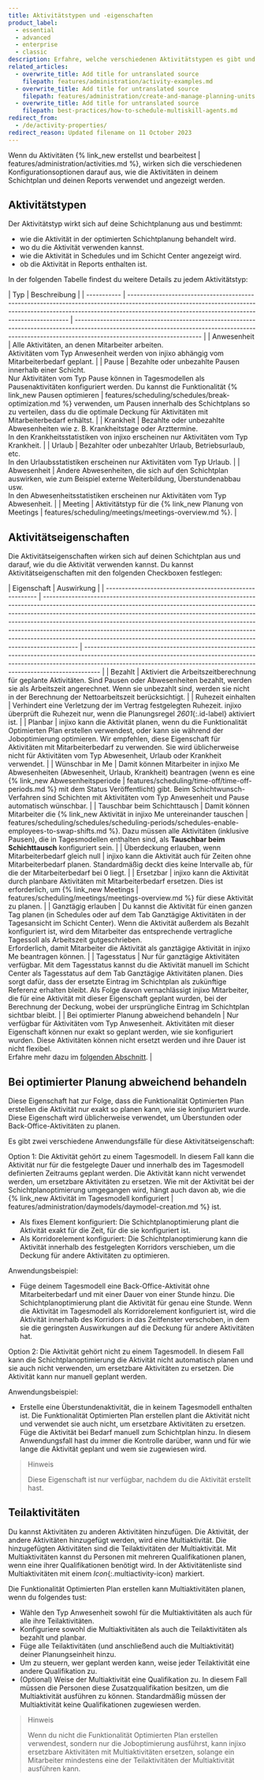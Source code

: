 ```yaml
---
title: Aktivitätstypen und -eigenschaften
product_label:
  - essential
  - advanced
  - enterprise
  - classic
description: Erfahre, welche verschiedenen Aktivitätstypen es gibt und welchen Zweck die einzelnen Konfigurationsoptionen für Aktivitäten haben.
related_articles:
  - overwrite_title: Add title for untranslated source
    filepath: features/administration/activity-examples.md
  - overwrite_title: Add title for untranslated source
    filepath: features/administration/create-and-manage-planning-units.md
  - overwrite_title: Add title for untranslated source
    filepath: best-practices/how-to-schedule-multiskill-agents.md
redirect_from:
  - /de/activity-properties/
redirect_reason: Updated filename on 11 October 2023
---
```


Wenn du Aktivitäten {% link_new erstellst und bearbeitest | features/administration/activities.md %}, wirken sich die verschiedenen Konfigurationsoptionen darauf aus, wie die Aktivitäten in deinem Schichtplan und deinen Reports verwendet und angezeigt werden.

## Aktivitätstypen

Der Aktivitätstyp wirkt sich auf deine Schichtplanung aus und bestimmt:

- wie die Aktivität in der optimierten Schichtplanung behandelt wird.
- wo du die Aktivität verwenden kannst.
- wie die Aktivität in Schedules und im Schicht Center angezeigt wird.
- ob die Aktivität in Reports enthalten ist. <!-- illness, absences, vacation -->

In der folgenden Tabelle findest du weitere Details zu jedem Aktivitätstyp:

| Typ         | Beschreibung                                                                                                                                                                                                            |
| ----------- | ----------------------------------------------------------------------------------------------------------------------------------------------------------------------------------------------------------------------- | ---------------------------------------------------------------------------------------------------------------------------------------------------------------------------------------------------- |
| Anwesenheit | Alle Aktivitäten, an denen Mitarbeiter arbeiten.<br>Aktivitäten vom Typ Anwesenheit werden von injixo abhängig vom Mitarbeiterbedarf geplant.                                                                           |
| Pause       | Bezahlte oder unbezahlte Pausen innerhalb einer Schicht.<br>Nur Aktivitäten vom Typ Pause können in Tagesmodellen als Pausenaktivitäten konfiguriert werden. Du kannst die Funktionalität {% link_new Pausen optimieren | features/scheduling/schedules/break-optimization.md %} verwenden, um Pausen innerhalb des Schichtplans so zu verteilen, dass du die optimale Deckung für Aktivitäten mit Mitarbeiterbedarf erhältst. |
| Krankheit   | Bezahlte oder unbezahlte Abwesenheiten wie z.&nbsp;B. Krankheitstage oder Arzttermine.<br>In den Krankheitsstatistiken von injixo erscheinen nur Aktivitäten vom Typ Krankheit.                                         |
| Urlaub      | Bezahlter oder unbezahlter Urlaub, Betriebsurlaub, etc.<br> In den Urlaubsstatistiken erscheinen nur Aktivitäten vom Typ Urlaub.                                                                                        |
| Abwesenheit | Andere Abwesenheiten, die sich auf den Schichtplan auswirken, wie zum Beispiel externe Weiterbildung, Überstundenabbau usw.<br>In den Abwesenheitsstatistiken erscheinen nur Aktivitäten vom Typ Abwesenheit.           |
| Meeting     | Aktivitätstyp für die {% link_new Planung von Meetings                                                                                                                                                                  | features/scheduling/meetings/meetings-overview.md %}.                                                                                                                                                |

## Aktivitätseigenschaften

Die Aktivitätseigenschaften wirken sich auf deinen Schichtplan aus und darauf, wie du die Aktivität verwenden kannst.
Du kannst Aktivitätseigenschaften mit den folgenden Checkboxen festlegen:

| Eigenschaft                                              | Auswirkung                                                                                                                                                                                                                                                                                                                                                                                                                                                                                      |
| -------------------------------------------------------- | ----------------------------------------------------------------------------------------------------------------------------------------------------------------------------------------------------------------------------------------------------------------------------------------------------------------------------------------------------------------------------------------------------------------------------------------------------------------------------------------------- | ----------------------------------------------------------------------------------------------------------------------------------------------------------------------------------------------------------------------------------------------- |
| Bezahlt                                                  | Aktiviert die Arbeitszeitberechnung für geplante Aktivitäten. Sind Pausen oder Abwesenheiten bezahlt, werden sie als Arbeitszeit angerechnet. Wenn sie unbezahlt sind, werden sie nicht in der Berechnung der Nettoarbeitszeit berücksichtigt.                                                                                                                                                                                                                                                  |
| Ruhezeit einhalten                                       | Verhindert eine Verletzung der im Vertrag festgelegten Ruhezeit. injixo überprüft die Ruhezeit nur, wenn die Planungsregel _2601_{:.id-label} aktiviert ist.                                                                                                                                                                                                                                                                                                                                    |
| Planbar                                                  | injixo kann die Aktivität planen, wenn du die Funktionalität Optimierten Plan erstellen verwendest, oder kann sie während der Joboptimierung optimieren. Wir empfehlen, diese Eigenschaft für Aktivitäten mit Mitarbeiterbedarf zu verwenden. Sie wird üblicherweise nicht für Aktivitäten vom Typ Abwesenheit, Urlaub oder Krankheit verwendet.                                                                                                                                                |
| Wünschbar in Me                                          | Damit können Mitarbeiter in injixo Me Abwesenheiten (Abwesenheit, Urlaub, Krankheit) beantragen (wenn es eine {% link_new Abwesenheitsperiode                                                                                                                                                                                                                                                                                                                                                   | features/scheduling/time-off/time-off-periods.md %} mit dem Status Veröffentlicht) gibt. Beim Schichtwunsch-Verfahren sind Schichten mit Aktivitäten vom Typ Anwesenheit und Pause automatisch wünschbar.                                       |
| Tauschbar beim Schichttausch                             | Damit können Mitarbeiter die {% link_new Aktivität in injixo Me untereinander tauschen                                                                                                                                                                                                                                                                                                                                                                                                          | features/scheduling/schedules/scheduling-periods/schedules-enable-employees-to-swap-shifts.md %}. Dazu müssen alle Aktivitäten (inklusive Pausen), die in Tagesmodellen enthalten sind, als **Tauschbar beim Schichttausch** konfiguriert sein. |
| Überdeckung erlauben, wenn Mitarbeiterbedarf gleich null | injixo kann die Aktivität auch für Zeiten ohne Mitarbeiterbedarf planen. Standardmäßig deckt dies keine Intervalle ab, für die der Mitarbeiterbedarf bei 0 liegt.                                                                                                                                                                                                                                                                                                                               |
| Ersetzbar                                                | injixo kann die Aktivität durch planbare Aktivitäten mit Mitarbeiterbedarf ersetzen. Dies ist erforderlich, um {% link_new Meetings                                                                                                                                                                                                                                                                                                                                                             | features/scheduling/meetings/meetings-overview.md %} für diese Aktivität zu planen.                                                                                                                                                             |
| Ganztägig erlauben                                       | Du kannst die Aktivität für einen ganzen Tag planen (in Schedules oder auf dem Tab Ganztägige Aktivitäten in der Tagesansicht im Schicht Center). Wenn die Aktivität außerdem als Bezahlt konfiguriert ist, wird dem Mitarbeiter das entsprechende vertragliche Tagessoll als Arbeitszeit gutgeschrieben.<br>Erforderlich, damit Mitarbeiter die Aktivität als ganztägige Aktivität in injixo Me beantragen können.                                                                             |
| Tagesstatus                                              | Nur für ganztägige Aktivitäten verfügbar. Mit dem Tagesstatus kannst du die Aktivität manuell im Schicht Center als Tagesstatus auf dem Tab Ganztägige Aktivitäten planen. Dies sorgt dafür, dass der ersetzte Eintrag im Schichtplan als zukünftige Referenz erhalten bleibt. Als Folge davon vernachlässigt injixo Mitarbeiter, die für eine Aktivität mit dieser Eigenschaft geplant wurden, bei der Berechnung der Deckung, wobei der ursprüngliche Eintrag im Schichtplan sichtbar bleibt. |
| Bei optimierter Planung abweichend behandeln             | Nur verfügbar für Aktivitäten vom Typ Anwesenheit. Aktivitäten mit dieser Eigenschaft können nur exakt so geplant werden, wie sie konfiguriert wurden. Diese Aktivitäten können nicht ersetzt werden und ihre Dauer ist nicht flexibel.<br>Erfahre mehr dazu im [folgenden Abschnitt](#bei-optimierter-planung-abweichend-behandeln).                                                                                                                                                           |

## Bei optimierter Planung abweichend behandeln

Diese Eigenschaft hat zur Folge, dass die Funktionalität Optimierten Plan erstellen die Aktivität nur exakt so planen kann, wie sie konfiguriert wurde. Diese Eigenschaft wird üblicherweise verwendet, um Überstunden oder Back-Office-Aktivitäten zu planen.

Es gibt zwei verschiedene Anwendungsfälle für diese Aktivitätseigenschaft:

Option 1: Die Aktivität gehört zu einem Tagesmodell. In diesem Fall kann die Aktivität nur für die festgelegte Dauer und innerhalb des im Tagesmodell definierten Zeitraums geplant werden. Die Aktivität kann nicht verwendet werden, um ersetzbare Aktivitäten zu ersetzen. Wie mit der Aktivität bei der Schichtplanoptimierung umgegangen wird, hängt auch davon ab, wie die {% link_new Aktivität im Tagesmodell konfiguriert | features/administration/daymodels/daymodel-creation.md %} ist.

- Als fixes Element konfiguriert: Die Schichtplanoptimierung plant die Aktivität exakt für die Zeit, für die sie konfiguriert ist.
- Als Korridorelement konfiguriert: Die Schichtplanoptimierung kann die Aktivität innerhalb des festgelegten Korridors verschieben, um die Deckung für andere Aktivitäten zu optimieren.

Anwendungsbeispiel:

- Füge deinem Tagesmodell eine Back-Office-Aktivität ohne Mitarbeiterbedarf und mit einer Dauer von einer Stunde hinzu. Die Schichtplanoptimierung plant die Aktivität für genau eine Stunde. Wenn die Aktivität im Tagesmodell als Korridorelement konfiguriert ist, wird die Aktivität innerhalb des Korridors in das Zeitfenster verschoben, in dem sie die geringsten Auswirkungen auf die Deckung für andere Aktivitäten hat.

Option 2: Die Aktivität gehört nicht zu einem Tagesmodell. In diesem Fall kann die Schichtplanoptimierung die Aktivität nicht automatisch planen und sie auch nicht verwenden, um ersetzbare Aktivitäten zu ersetzen. Die Aktivität kann nur manuell geplant werden.

Anwendungsbeispiel:

- Erstelle eine Überstundenaktivität, die in keinem Tagesmodell enthalten ist. Die Funktionalität Optimierten Plan erstellen plant die Aktivität nicht und verwendet sie auch nicht, um ersetzbare Aktivitäten zu ersetzen. Füge die Aktivität bei Bedarf manuell zum Schichtplan hinzu. In diesem Anwendungsfall hast du immer die Kontrolle darüber, wann und für wie lange die Aktivität geplant und wem sie zugewiesen wird.

> Hinweis
>
> Diese Eigenschaft ist nur verfügbar, nachdem du die Aktivität erstellt hast.

## Teilaktivitäten

Du kannst Aktivitäten zu anderen Aktivitäten hinzufügen. Die Aktivität, der andere Aktivitäten hinzugefügt werden, wird eine Multiaktivität. Die hinzugefügten Aktivitäten sind die Teilaktivitäten der Multiaktivität. Mit Multiaktivitäten kannst du Personen mit mehreren Qualifikationen planen, wenn eine ihrer Qualifikationen benötigt wird. In der Aktivitätenliste sind Multiaktivitäten mit einem _Icon_{:.multiactivity-icon} markiert.

Die Funktionalität Optimierten Plan erstellen kann Multiaktivitäten planen, wenn du folgendes tust:

- Wähle den Typ Anwesenheit sowohl für die Multiaktivitäten als auch für alle ihre Teilaktivitäten.
- Konfiguriere sowohl die Multiaktivitäten als auch die Teilaktivitäten als bezahlt und planbar.
- Füge alle Teilaktivitäten (und anschließend auch die Multiaktivität) deiner Planungseinheit hinzu.
- Um zu steuern, wer geplant werden kann, weise jeder Teilaktivität eine andere Qualifikation zu.
- (Optional) Weise der Multiaktivität eine Qualifikation zu. In diesem Fall müssen die Personen diese Zusatzqualifikation besitzen, um die Multiaktivität ausführen zu können. Standardmäßig müssen der Multiaktivität keine Qualifikationen zugewiesen werden.

> Hinweis
>
> Wenn du nicht die Funktionalität Optimierten Plan erstellen verwendest, sondern nur die Joboptimierung ausführst, kann injixo ersetzbare Aktivitäten mit Multiaktivitäten ersetzen, solange ein Mitarbeiter mindestens eine der Teilaktivitäten der Multiaktivität ausführen kann.
